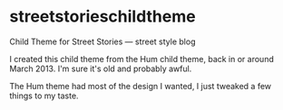 streetstorieschildtheme
=======================

Child Theme for Street Stories — street style blog

I created this child theme from the Hum child theme, back in or around March 2013. I'm sure it's old and probably awful. 

The Hum theme had most of the design I wanted, I just tweaked a few things to my taste.
